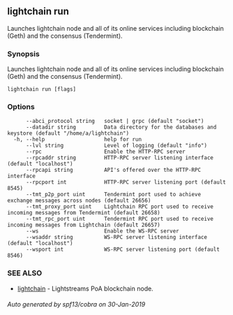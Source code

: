 ## lightchain run

Launches lightchain node and all of its online services including blockchain (Geth) and the consensus (Tendermint).

### Synopsis

Launches lightchain node and all of its online services including blockchain (Geth) and the consensus (Tendermint).

```
lightchain run [flags]
```

### Options

```
      --abci_protocol string   socket | grpc (default "socket")
      --datadir string         Data directory for the databases and keystore (default "/home/a/lightchain")
  -h, --help                   help for run
      --lvl string             Level of logging (default "info")
      --rpc                    Enable the HTTP-RPC server
      --rpcaddr string         HTTP-RPC server listening interface (default "localhost")
      --rpcapi string          API's offered over the HTTP-RPC interface
      --rpcport int            HTTP-RPC server listening port (default 8545)
      --tmt_p2p_port uint      Tendermint port used to achieve exchange messages across nodes (default 26656)
      --tmt_proxy_port uint    Lightchain RPC port used to receive incoming messages from Tendermint (default 26658)
      --tmt_rpc_port uint      Tendermint RPC port used to receive incoming messages from Lightchain (default 26657)
      --ws                     Enable the WS-RPC server
      --wsaddr string          WS-RPC server listening interface (default "localhost")
      --wsport int             WS-RPC server listening port (default 8546)
```

### SEE ALSO

* [lightchain](lightchain.md)	 - Lightstreams PoA blockchain node.

###### Auto generated by spf13/cobra on 30-Jan-2019
